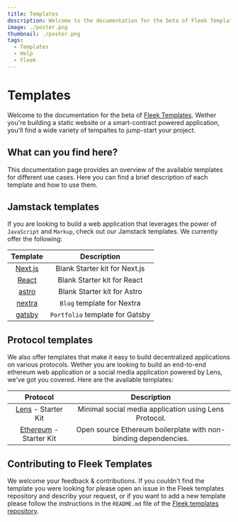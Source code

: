 ```yaml
---
title: Templates
description: Welcome to the documentation for the beta of Fleek Templates. Whether you're building a static website or a smart-contract powered application, you'll find a wide variety of templates to jump-start your project.
image: ./poster.png
thumbnail: ./poster.png
tags:
  - Templates
  - Help
  - Fleek
---
```


# Templates

Welcome to the documentation for the beta of [Fleek Templates](https://github.com/fleekxyz/templates). Wether you're building a static website or a smart-contract powered application, you'll find a wide variety of tempaltes to jump-start your project.

## What can you find here?

This documentation page provides an overview of the available templates for different use cases.
Here you can find a brief description of each template and how to use them.

## Jamstack templates

If you are looking to build a web application that leverages the power of `JavaScript` and `Markup`, check out our Jamstack templates. We currently offer the following:

|                           Template                           |           Description           |
| :----------------------------------------------------------: | :-----------------------------: |
|    [Next.js](https://github.com/fleekxyz/nextjs-template)    |  Blank Starter kit for Next.js  |
|     [React](https://github.com/fleekxyz/react-template)      |   Blank Starter kit for React   |
|     [astro](https://github.com/fleekxyz/astro-template)      |   Blank Starter kit for Astro   |
|    [nextra](https://github.com/fleekxyz/fleek-demos-blog)    |   `Blog` template for Nextra    |
| [gatsby](https://github.com/fleekxyz/gatsby-portfolio-theme) | `Portfolio` template for Gatsby |

## Protocol templates

We also offer templates that make it easy to build decentralized applications on various protocols. Wether you are looking to build an end-to-end ethereum web application or a social media application powered by Lens, we've got you covered. Here are the available templates:

|                                  Protocol                                  |                           Description                           |
| :------------------------------------------------------------------------: | :-------------------------------------------------------------: |
|      [Lens](https://github.com/fleekxyz/lens-template) - Starter Kit       |      Minimal social media application using Lens Protocol.      |
| [Ethereum](https://github.com/fleekxyz/ethereum-boilerplate) - Starter Kit | Open source Ethereum boilerplate with non-binding dependencies. |

## Contributing to Fleek Templates

We welcome your feedback & contributions. If you couldn't find the template you were looking for please open an issue in the Fleek templates repository and describy your request, or if you want to add a new template please follow the instructions in the `README.md` file of the [Fleek templates repository](https://github.com/fleekxyz/templates).
